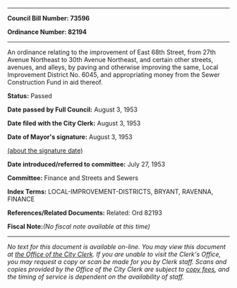 

********

**Council Bill Number: 73596**
   
**Ordinance Number: 82194**
********

 An ordinance relating to the improvement of East 68th Street, from 27th Avenue Northeast to 30th Avenue Northeast, and certain other streets, avenues, and alleys, by paving and otherwise improving the same, Local Improvement District No. 6045, and appropriating money from the Sewer Construction Fund in aid thereof.

**Status:** Passed
   
**Date passed by Full Council:** August 3, 1953
   
**Date filed with the City Clerk:** August 3, 1953
   
**Date of Mayor's signature:** August 3, 1953
   
[(about the signature date)](/~public/approvaldate.htm)
   
   
   
**Date introduced/referred to committee:** July 27, 1953
   
**Committee:** Finance and Streets and Sewers
   
   
**Index Terms:** LOCAL-IMPROVEMENT-DISTRICTS, BRYANT, RAVENNA, FINANCE

**References/Related Documents:** Related: Ord 82193

**Fiscal Note:**_(No fiscal note available at this time)_
********

_No text for this document is available on-line. You may view this document at [the Office of the City Clerk](http://www.seattle.gov/leg/clerk/contactUs.htm). If you are unable to visit the Clerk's Office, you may request a copy or scan be made for you by Clerk staff. Scans and copies provided by the Office of the City Clerk are subject to [copy fees](http://clerk.seattle.gov/~public/clerkfees.htm), and the timing of service is dependent on the availability of staff._

